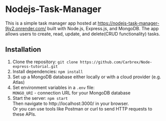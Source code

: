 # Nodejs-Task-Manager
This is a simple task manager app hosted at https://nodejs-task-manager-9jy2.onrender.com/ built with Node.js, Express.js, and MongoDB. The app allows users to create, read, update, and delete(CRUD functionality) tasks.
## Installation
1. Clone the repository: `git clone https://github.com/Carbrex/Node-express-tutorial.git`
2. Install dependencies: `npm install`
3. Set up a MongoDB database either locally or with a cloud provider (e.g. Atlas)
4. Set environment variables in a `.env` file:  
`MONGO_URI` - connection URL for your MongoDB database
5. Start the server: `npm start`  
Then navigate to http://localhost:3000/ in your browser.  
Or you can use tools like Postman or curl to send HTTP requests to these APIs.
